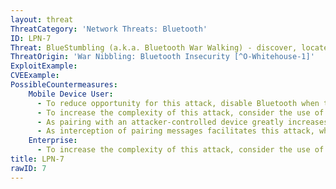 ```yaml
---
layout: threat
ThreatCategory: 'Network Threats: Bluetooth'
ID: LPN-7
Threat: BlueStumbling (a.k.a. Bluetooth War Walking) - discover, locate, and identify users based on their Bluetooth device addresses.
ThreatOrigin: 'War Nibbling: Bluetooth Insecurity [^O-Whitehouse-1]'
ExploitExample:
CVEExample:
PossibleCountermeasures:
    Mobile Device User:
      - To reduce opportunity for this attack, disable Bluetooth when that feature is not in use
      - To increase the complexity of this attack, consider the use of devices that support Bluetooth 4.0 and later. Bluetooth 4.0 allows for the address used by a device to change frequently, preventing persistent association of a given address with any user. See __Security, Bluetooth Smart (Low Energy)__ [^38]
      - As pairing with an attacker-controlled device greatly increases the success of this attack, never authorize an unanticipated pairing request.
      - As interception of pairing messages facilitates this attack, when pairing devices, observe physical security, such as pairing devices in a secure location outside of which, the ability of an attacker to intercept Bluetooth messages is remote.
    Enterprise:
      - To increase the complexity of this attack, consider the use of devices that support Bluetooth 4.0 and later. Bluetooth 4.0 allows for the address used by a device to change frequently, preventing persistent association of a given address with any user. See __Security, Bluetooth Smart (Low Energy)__ [^38]
title: LPN-7
rawID: 7
---
```

